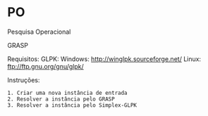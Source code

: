 # PO
Pesquisa Operacional

GRASP

Requisitos:
	GLPK:
		Windows: http://winglpk.sourceforge.net/
		Linux: ftp://ftp.gnu.org/gnu/glpk/

Instruções:

	1. Criar uma nova instância de entrada
	2. Resolver a instância pelo GRASP
	3. Resolver a instância pelo Simplex-GLPK